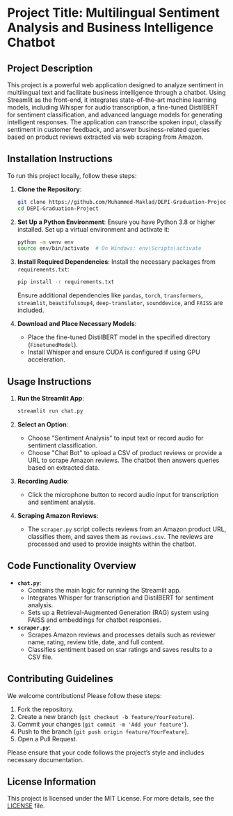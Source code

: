 # Project Title: Multilingual Sentiment Analysis and Business Intelligence Chatbot

## Project Description
This project is a powerful web application designed to analyze sentiment in multilingual text and facilitate business intelligence through a chatbot. Using Streamlit as the front-end, it integrates state-of-the-art machine learning models, including Whisper for audio transcription, a fine-tuned DistilBERT for sentiment classification, and advanced language models for generating intelligent responses. The application can transcribe spoken input, classify sentiment in customer feedback, and answer business-related queries based on product reviews extracted via web scraping from Amazon.

## Installation Instructions
To run this project locally, follow these steps:

1. **Clone the Repository**:
   ```bash
   git clone https://github.com/Muhammed-Maklad/DEPI-Graduation-Project
   cd DEPI-Graduation-Project
   ```

2. **Set Up a Python Environment**:
   Ensure you have Python 3.8 or higher installed. Set up a virtual environment and activate it:
   ```bash
   python -m venv env
   source env/bin/activate  # On Windows: env\Scripts\activate
   ```

3. **Install Required Dependencies**:
   Install the necessary packages from `requirements.txt`:
   ```bash
   pip install -r requirements.txt
   ```

   Ensure additional dependencies like `pandas`, `torch`, `transformers`, `streamlit`, `beautifulsoup4`, `deep-translator`, `sounddevice`, and `FAISS` are included.

4. **Download and Place Necessary Models**:
   - Place the fine-tuned DistilBERT model in the specified directory (`FinetunedModel`).
   - Install Whisper and ensure CUDA is configured if using GPU acceleration.

## Usage Instructions
1. **Run the Streamlit App**:
   ```bash
   streamlit run chat.py
   ```

2. **Select an Option**:
   - Choose "Sentiment Analysis" to input text or record audio for sentiment classification.
   - Choose "Chat Bot" to upload a CSV of product reviews or provide a URL to scrape Amazon reviews. The chatbot then answers queries based on extracted data.

3. **Recording Audio**:
   - Click the microphone button to record audio input for transcription and sentiment analysis.

4. **Scraping Amazon Reviews**:
   - The `scraper.py` script collects reviews from an Amazon product URL, classifies them, and saves them as `reviews.csv`. The reviews are processed and used to provide insights within the chatbot.

## Code Functionality Overview
- **`chat.py`**:
   - Contains the main logic for running the Streamlit app.
   - Integrates Whisper for transcription and DistilBERT for sentiment analysis.
   - Sets up a Retrieval-Augmented Generation (RAG) system using FAISS and embeddings for chatbot responses.
- **`scraper.py`**:
   - Scrapes Amazon reviews and processes details such as reviewer name, rating, review title, date, and full content.
   - Classifies sentiment based on star ratings and saves results to a CSV file.

## Contributing Guidelines
We welcome contributions! Please follow these steps:
1. Fork the repository.
2. Create a new branch (`git checkout -b feature/YourFeature`).
3. Commit your changes (`git commit -m 'Add your feature'`).
4. Push to the branch (`git push origin feature/YourFeature`).
5. Open a Pull Request.

Please ensure that your code follows the project’s style and includes necessary documentation.

## License Information
This project is licensed under the MIT License. For more details, see the [LICENSE](LICENSE) file.
